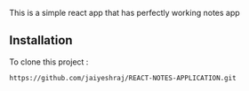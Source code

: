 This is a simple react app that has perfectly working notes app

## Installation

To clone this project :

```bash
https://github.com/jaiyeshraj/REACT-NOTES-APPLICATION.git
```


